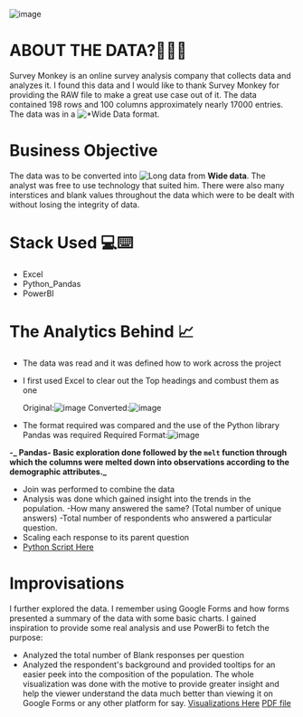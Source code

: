 ![image](https://github.com/HimAgarwal-Git/ProjectPortfolio/assets/146741762/b6c89e1a-7192-4bd1-bd55-5be0a1ae08c7)
# ABOUT THE DATA?🙋🏻‍♂️
Survey Monkey is an online survey analysis company that collects data and analyzes it. I found this data and I would like to thank Survey Monkey for providing the RAW file to make a great use case out of it. The data contained 198 rows and 100 columns approximately nearly 17000 entries. The data was in a ![**Wide Data*](        ) format.

# Business Objective
The data was to be converted into ![**Long data**](  ) from **Wide data**. The analyst was free to use technology that suited him. There were also many interstices and blank values throughout the data which were to be dealt with without losing the integrity of data. 

# Stack Used 💻⌨️
- Excel
- Python_Pandas
- PowerBI

# The Analytics Behind 📈
- The data was read and it was defined how to work across the project
- I first used Excel to clear out the Top headings and combust them as one
  
  Original:![image](https://github.com/HimAgarwal-Git/ProjectPortfolio/assets/146741762/e2238e22-5be4-4822-9d96-be604a8178b2)
  Converted:![image](https://github.com/HimAgarwal-Git/ProjectPortfolio/assets/146741762/c9b37820-4e0b-4b87-83fd-4ceb6bf93c6f)

- The format required was compared and the use of the Python library Pandas was required
   Required Format:![image](https://github.com/HimAgarwal-Git/ProjectPortfolio/assets/146741762/bee215ad-7313-4a76-bf8a-7c0038908720)

**-_ Pandas- Basic exploration done followed by the `melt` function through which the columns were melted down into observations according to the demographic attributes._**
- Join was performed to combine the data 
- Analysis was done which gained insight into the trends in the population. 
 -How many answered the same? (Total number of unique answers)
 -Total number of respondents who answered a particular question. 
 - Scaling each response to its parent question
 -  [Python Script Here](Survey_Monkey/DATA_MANIPULATION.ipynb)

# Improvisations
I further explored the data. I remember using Google Forms and how forms presented a summary of the data with some basic charts. I gained inspiration to provide some real analysis and use PowerBi to fetch the purpose:
- Analyzed the total number of Blank responses per question
- Analyzed the respondent's background and provided tooltips for an easier peek into the composition of the population.
The whole visualization was done with the motive to provide greater insight and help the viewer understand the data much better than viewing it on Google Forms or any other platform for say.
  [Visualizations Here](Survey_Monkey/Dashboard_GoogleAnalysis.pbix)
  [PDF file](Survey_Monkey/Dashboard_GoogleAnalysis.pdf)  
